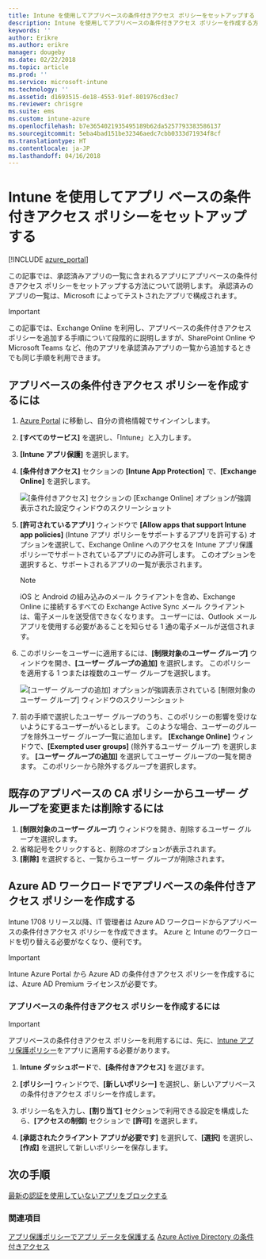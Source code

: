 ```yaml
---
title: Intune を使用してアプリベースの条件付きアクセス ポリシーをセットアップする
description: Intune を使用してアプリベースの条件付きアクセス ポリシーを作成する方法について説明します。
keywords: ''
author: Erikre
ms.author: erikre
manager: dougeby
ms.date: 02/22/2018
ms.topic: article
ms.prod: ''
ms.service: microsoft-intune
ms.technology: ''
ms.assetid: d1693515-de18-4553-91ef-801976cd3ec7
ms.reviewer: chrisgre
ms.suite: ems
ms.custom: intune-azure
ms.openlocfilehash: b7e3654021935495189b62da5257793383586137
ms.sourcegitcommit: 5eba4bad151be32346aedc7cbb0333d71934f8cf
ms.translationtype: HT
ms.contentlocale: ja-JP
ms.lasthandoff: 04/16/2018
---
```

# <a name="set-up-app-based-conditional-access-policies-with-intune"></a>Intune を使用してアプリ ベースの条件付きアクセス ポリシーをセットアップする

[!INCLUDE [azure_portal](./includes/azure_portal.md)]

この記事では、承認済みアプリの一覧に含まれるアプリにアプリベースの条件付きアクセス ポリシーをセットアップする方法について説明します。 承認済みのアプリの一覧は、Microsoft によってテストされたアプリで構成されます。

> [!IMPORTANT]
> この記事では、Exchange Online を利用し、アプリベースの条件付きアクセス ポリシーを追加する手順について段階的に説明しますが、SharePoint Online や Microsoft Teams など、他のアプリを承認済みアプリの一覧から追加するときでも同じ手順を利用できます。

## <a name="to-create-an-app-based-conditional-access-policy"></a>アプリベースの条件付きアクセス ポリシーを作成するには
1.  [Azure Portal](https://portal.azure.com) に移動し、自分の資格情報でサインインします。

2.  **[すべてのサービス]** を選択し、「Intune」と入力します。

3.  **[Intune アプリ保護]** を選択します。

4.  **[条件付きアクセス]** セクションの **[Intune App Protection]** で、**[Exchange Online]** を選択します。

    ![[条件付きアクセス] セクションの [Exchange Online] オプションが強調表示された設定ウィンドウのスクリーンショット](./media/MAM-conditional-access-1.png)

6. **[許可されているアプリ]** ウィンドウで **[Allow apps that support Intune app policies]** (Intune アプリ ポリシーをサポートするアプリを許可する) オプションを選択して、Exchange Online へのアクセスを Intune アプリ保護ポリシーでサポートされているアプリにのみ許可します。 このオプションを選択すると、サポートされるアプリの一覧が表示されます。

    > [!NOTE]
    > iOS と Android の組み込みのメール クライアントを含め、Exchange Online に接続するすべての Exchange Active Sync メール クライアントは、電子メールを送受信できなくなります。 ユーザーには、Outlook メール アプリを使用する必要があることを知らせる 1 通の電子メールが送信されます。

7. このポリシーをユーザーに適用するには、**[制限対象のユーザー グループ]** ウィンドウを開き、**[ユーザー グループの追加]** を選択します。 このポリシーを適用する 1 つまたは複数のユーザー グループを選択します。

    ![[ユーザー グループの追加] オプションが強調表示されている [制限対象のユーザー グループ] ウィンドウのスクリーンショット](./media/mam-ca-add-user-group.png)

8. 前の手順で選択したユーザー グループのうち、このポリシーの影響を受けないようにするユーザーがいるとします。 このような場合、ユーザーのグループを除外ユーザー グループ一覧に追加します。 **[Exchange Online]** ウィンドウで、**[Exempted user groups]** (除外するユーザー グループ) を選択します。 **[ユーザー グループの追加]** を選択してユーザー グループの一覧を開きます。 このポリシーから除外するグループを選択します。

## <a name="to-modify-or-delete-user-groups-from-an-existing-app-based-ca-policy"></a>既存のアプリベースの CA ポリシーからユーザー グループを変更または削除するには

1. **[制限対象のユーザー グループ]** ウィンドウを開き、削除するユーザー グループを選択します。
2. 省略記号をクリックすると、削除のオプションが表示されます。
3. **[削除]** を選択すると、一覧からユーザー グループが削除されます。

## <a name="create-app-based-conditional-access-policies-in-azure-ad-workload"></a>Azure AD ワークロードでアプリベースの条件付きアクセス ポリシーを作成する

Intune 1708 リリース以降、IT 管理者は Azure AD ワークロードからアプリベースの条件付きアクセス ポリシーを作成できます。 Azure と Intune のワークロードを切り替える必要がなくなり、便利です。

> [!IMPORTANT]
> Intune Azure Portal から Azure AD の条件付きアクセス ポリシーを作成するには、Azure AD Premium ライセンスが必要です。

### <a name="to-create-an-app-based-conditional-access-policy"></a>アプリベースの条件付きアクセス ポリシーを作成するには

> [!IMPORTANT]
> アプリベースの条件付きアクセス ポリシーを利用するには、先に、[Intune アプリ保護ポリシー](app-protection-policies.md)をアプリに適用する必要があります。

1. **Intune ダッシュボード**で、**[条件付きアクセス]** を選びます。

2. **[ポリシー]** ウィンドウで、**[新しいポリシー]** を選択し、新しいアプリベースの条件付きアクセス ポリシーを作成します。

4. ポリシー名を入力し、**[割り当て]** セクションで利用できる設定を構成したら、**[アクセスの制御]** セクションで **[許可]** を選択します。

5. **[承認されたクライアント アプリが必要です]** を選択して、**[選択]** を選択し、**[作成]** を選択して新しいポリシーを保存します。

## <a name="next-steps"></a>次の手順
[最新の認証を使用していないアプリをブロックする](app-modern-authentication-block.md)

### <a name="see-also"></a>関連項目

[アプリ保護ポリシーでアプリ データを保護する](app-protection-policies.md)
[Azure Active Directory の条件付きアクセス](https://docs.microsoft.com/azure/active-directory/active-directory-conditional-access)
